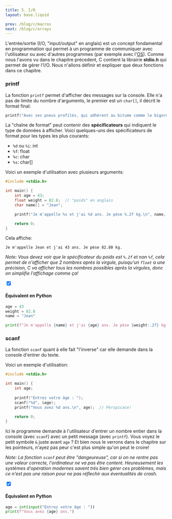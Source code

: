 ```yaml
---
title: 5. I/O
layout: base.liquid

prev: /blog/c/macros
next: /blog/c/arrays
---
```


L'entrée/sortie (I/O, "input/output" en anglais) est un concept fondamental en programmation qui permet à un programme de communiquer avec l'utilisateur ou avec d'autres programmes (par exemple avec l'[OS](/blog/lexicon/os)). Comme nous l'avons vu dans le chapitre précedent, C contient la librairie **stdio.h** qui permet de gérer l'I/O. Nous n'allons définir et expliquer que deux fonctions dans ce chapitre.

### printf
La fonction `printf` permet d'afficher des messages sur la console. Elle n'a pas de limite du nombre d'arguments, le premier est un `char[]`, il décrit le format final:
```c
printf("Avec ses pneus profilés, qui adhèrent au bitume comme le bigorneau adhère au rocher...");
```

La "chaîne de format" peut contenir des **spécificateurs** qui indiquent le type de données à afficher. Voici quelques-uns des spécificateurs de format pour les types les plus courants:
- `%d` ou `%i`: int
- `%f`: float
- `%c`: char
- `%s`: char[]

Voici un exemple d'utilisation avec plusieurs arguments:
```c
#include <stdio.h>

int main() {
    int age = 43;
    float weight = 82.8;  // "poids" en anglais
    char name[] = "Jean";

    printf("Je m'appelle %s et j'ai %d ans. Je pèse %.2f kg.\n", name, age, weight);

    return 0;
}
```
Cela affiche:
```
Je m'appelle Jean et j'ai 43 ans. Je pèse 82.80 kg.
```

*Note: Vous devez voir que le spécificateur du poids est `%.2f` et non `%f`, cela permet de n'afficher que 2 nombres après la virgule, puisqu'un `float` a une précision, C va afficher tous les nombres possibles après la virgules, donc on simplifie l'affichage comme ça!*

<section class="accordion" optional>
    <input type="checkbox" checked>
    <h4>Équivalent en Python<i></i></h4>
<article>

```py
age = 43
weight = 82.8
name = "Jean"

print(f"Je m'appelle {name} et j'ai {age} ans. Je pèse {weight:.2f} kg.")
```
</article>
</section>

### scanf

La fonction `scanf` quant à elle fait "l'inverse" car elle demande dans la console d'entrer du texte.

Voici un exemple d'utilisation:
```c
#include <stdio.h>

int main() {
    int age;
    
    printf("Entrez votre âge : ");
    scanf("%d", &age);
    printf("Vous avez %d ans.\n", age);  // Perspicace!

    return 0;
}
```
Ici le programme demande à l'utilisateur d'entrer un nombre entier dans la console (avec `scanf`) avec un petit message (avec `printf`). Vous voyez le petit symbole `&` juste avant `age` ? Et bien nous le verrons dans le chapitre sur les pointeurs, n'ayez pas peur c'est plus simple qu'on peut le croire!

*Note: La fonction `scanf` peut être "dangeureuse", car si on ne rentre pas une valeur correcte, l'ordinateur ne va pas être content. Heureusement les systèmes d'opération modernes savent très bien gérer ces problèmes, mais ce n'est pas une raison pour ne pas réflechir aux éventualités de crash.*

<section class="accordion" optional>
    <input type="checkbox" checked>
    <h4>Équivalent en Python<i></i></h4>
<article>

```py
age = int(input("Entrez votre âge : "))
print(f"Vous avez {age} ans.")
```
</article>
</section>

<!-- Source: [Wikipedia](https://fr.wikipedia.org/wiki/Io_(lune)) (pèse 8.93 x 10^22 kg quand même!) -->
